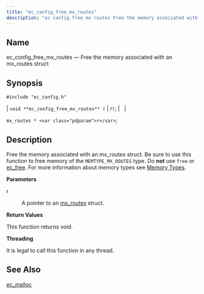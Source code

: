 ```yaml
---
title: "ec_config_free_mx_routes"
description: "ec config free mx routes Free the memory associated with an mx routes struct void ec config free mx routes r mx routes r Free the memory associated with an mx routes struct Be sure to use this function to free memory of the MEMTYPE MX ROUTES type Do not..."
---
```


<a name="apis.ec_config_free_mx_routes"></a> 
## Name

ec_config_free_mx_routes — Free the memory associated with an mx_routes struct

## Synopsis

`#include "ec_config.h"`

| `void **ec_config_free_mx_routes** (` | <var class="pdparam">r</var>`)`; |   |

`mx_routes * <var class="pdparam">r</var>`;<a name="idp57687072"></a> 
## Description

Free the memory associated with an mx_routes struct. Be sure to use this function to free memory of the `MEMTYPE_MX_ROUTES` type. Do **not** use `free` or [ec_free](/momentum/3/3-api/apis-ec-free). For more information about memory types see [Memory Types](/momentum/3/3-api/arch-primary-apis#arch.memory.types).

**<a name="idp57691472"></a> Parameters**

<dl class="variablelist">

<dt>r</dt>

<dd>

A pointer to an [mx_routes](/momentum/3/3-api/structs-mx-routes) struct.

</dd>

</dl>

**<a name="idp57694912"></a> Return Values**

This function returns void.

**<a name="idp57695824"></a> Threading**

It is legal to call this function in any thread.

<a name="idp57697248"></a> 
## See Also

[ec_malloc](/momentum/3/3-api/apis-ec-malloc)